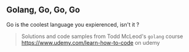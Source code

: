 ## Golang, Go, Go, Go

Go is the coolest language you expierenced, isn't it ? 

> Solutions and code samples from Todd McLeod's `golang` course https://www.udemy.com/learn-how-to-code on udemy

